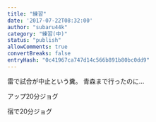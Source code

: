 ```yaml
---
title: "練習"
date: '2017-07-22T08:32:00'
author: "subaru44k"
category: "練習(中)"
status: "publish"
allowComments: true
convertBreaks: false
entryHash: "0c41967ca747d14c566b891b80bc0dd9"
---
```

雷で試合が中止という糞。
青森まで行ったのに…

アップ20分ジョグ

宿で20分ジョグ
